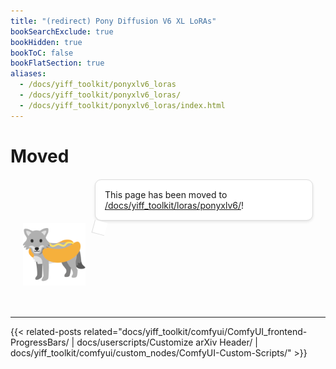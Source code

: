 ```yaml
---
title: "(redirect) Pony Diffusion V6 XL LoRAs"
bookSearchExclude: true
bookHidden: true
bookToC: false
bookFlatSection: true
aliases:
  - /docs/yiff_toolkit/ponyxlv6_loras
  - /docs/yiff_toolkit/ponyxlv6_loras/
  - /docs/yiff_toolkit/ponyxlv6_loras/index.html
---
```


<!--markdownlint-disable MD025 MD033 MD038 -->

# Moved

<style>
.chat-bubble {
  display: flex;
  align-items: flex-start;
  gap: 15px;
  margin: 20px;
  position: relative;
}

.chat-bubble img {
  position: relative;
  top: 70px;
  z-index: 1;
  width: 100px;
  height: 100px;
  margin-bottom: 100px;
}

.chat-bubble div {
  position: relative;
  background: white;
  padding: 15px;
  border-radius: 10px;
  max-width: 400px;
  border: 1px solid #ddd;
  box-shadow: 0 2px 4px rgba(0,0,0,0.1);
}

.chat-bubble div::before {
  content: "";
  position: absolute;
  left: -4px;
  top: 66px;
  width: 20px;
  height: 20px;
  background: #fff;
  border-left: 1px solid #ddd;
  border-bottom: 1px solid #ddd;
  transform: rotate(15deg);
}
</style>

<div class="chat-bubble">
  <img src="https://github.com/ka-de/kmacros/blob/master/images/icon.png?raw=true" alt="Hotdogwolf guardian saint of yiff_toolkit." width="50" height="50">
  <div>
    This page has been moved to <a href="/docs/yiff_toolkit/loras/ponyxlv6/">/docs/yiff_toolkit/loras/ponyxlv6/</a>!
  </div>
</div>

---

{{< related-posts related="docs/yiff_toolkit/comfyui/ComfyUI_frontend-ProgressBars/ | docs/userscripts/Customize arXiv Header/ | docs/yiff_toolkit/comfyui/custom_nodes/ComfyUI-Custom-Scripts/" >}}
